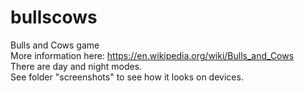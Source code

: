 # bullscows
Bulls and Cows game<br>
More information here: https://en.wikipedia.org/wiki/Bulls_and_Cows<br>
There are day and night modes.<br>
See folder "screenshots" to see how it looks on devices.
